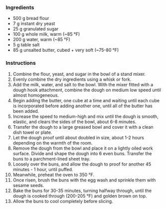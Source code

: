 ### Ingredients 

* 500 g bread flour
* 7 g instant dry yeast
* 25 g granulated sugar 
* 100 g whole milk, warm (~85 °F)
* 200 g water, warm (~85 °F)
* 5 g table salt
* 85 g unsalted butter, cubed + very soft (~75-80 °F)

### Instructions

1. Combine the flour, yeast, and sugar in the bowl of a stand mixer.
2. Evenly combine the dry ingredients using a whisk or fork. 
3. Add the milk, water, and salt to the bowl. With the mixer fitted with a dough hook attachment, combine the dough on medium low speed until almost homogeneous. 
4. Begin adding the butter, one cube at a time and waiting until each cube is incorporated before adding another one, until all of the butter has been added. 
5. Increase the speed to medium-high and mix until the dough is smooth, elastic, and clears the sides of the bowl, about 6-8 minutes.
6. Transfer the dough to a large greased bowl and cover it with a clean dish towel or plate.
7. Let the dough proof until about doubled in size, about 1-2 hours depending on the warmth of the room. 
8. Remove the dough from the bowl and place it on a lightly oiled work surface. Divide and shape the dough into 6 even buns. Transfer the buns to a parchment-lined sheet tray.
9. Loosely over the buns, and allow the dough to proof for another 45 minutes - 1 hour, until puffed.
10. Meanwhile, preheat the oven to 350 °F. 
11. Once risen, brush the buns with the egg wash and sprinkle them with sesame seeds.
12. Bake the buns for 30-35 minutes, turning halfway through, until the dough is cooked through (200-205 °F) and golden brown on top. 
13. Allow the buns to cool completely before slicing.